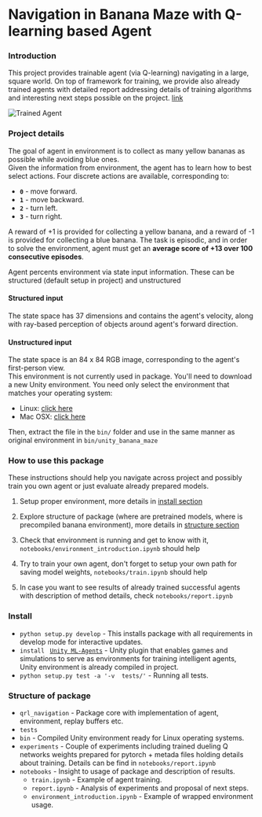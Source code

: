 [//]: # (Image References)

[image1]: https://user-images.githubusercontent.com/10624937/42135619-d90f2f28-7d12-11e8-8823-82b970a54d7e.gif "Trained Agent"

# Navigation in Banana Maze with Q-learning based Agent

### Introduction

This project provides trainable agent (via Q-learning) navigating in a large, square world. On top of framework for training, we provide also already trained agents with detailed report addressing details of training algorithms and interesting next steps possible on the project. [link](#head1234)

![Trained Agent][image1]

### Project details

The goal of agent in environment is to collect as many yellow bananas as possible while avoiding blue ones.  
Given the information from environment, the agent has to learn how to best select actions. Four discrete actions are available, corresponding to:
- **`0`** - move forward.
- **`1`** - move backward.
- **`2`** - turn left.
- **`3`** - turn right.  

A reward of +1 is provided for collecting a yellow banana, and a reward of -1 is provided for collecting a blue banana. The task is episodic, and in order to solve the environment, agent must get an **average score of +13 over 100 consecutive episodes**.

Agent percents environment via state input information. These can be structured (default setup in project) and unstructured
#### Structured input
The state space has 37 dimensions and contains the agent's velocity, along with ray-based perception of objects around agent's forward direction.

#### Unstructured input

The state space is an 84 x 84 RGB image, corresponding to the agent's first-person view.  
This environment is not currently used in package. You'll need to download a new Unity environment. You need only select the environment that matches your operating system:
- Linux: [click here](https://s3-us-west-1.amazonaws.com/udacity-drlnd/P1/Banana/VisualBanana_Linux.zip)
- Mac OSX: [click here](https://s3-us-west-1.amazonaws.com/udacity-drlnd/P1/Banana/VisualBanana.app.zip)

Then, extract the file in the `bin/` folder and use in the same manner as original environment in `bin/unity_banana_maze`

### How to use this package
These instructions should help you navigate across project and possibly train you own agent or just evaluate already prepared models.

  1) Setup proper environment, more details in [install section](#install)   
  2) Explore structure of package (where are pretrained models, where is precompiled banana environment), more details in [structure section](#structure)  

  3) Check that environment is running and get to know with it, ```notebooks/environment_introduction.ipynb``` should help  
  4) Try to train your own agent, don't forget to setup your own path for saving model weights, ```notebooks/train.ipynb``` should help  
  5) In case you want to see results of already trained successful agents with description of method details, check ```notebooks/report.ipynb```

### <a name="install"></a> Install
 - ```python setup.py develop``` - This installs package with all requirements in develop mode for interactive updates.
 - ```install ``` [```Unity ML-Agents```](https://github.com/Unity-Technologies/ml-agents/blob/master/docs/Installation.md) - Unity plugin that enables games and simulations to serve as environments for training intelligent agents, Unity environment is already compiled in project.
 - ```python setup.py test -a '-v  tests/'``` - Running all tests.

### <a name="structure"></a> Structure of package

 - ```qrl_navigation``` - Package core with implementation of agent, environment, replay buffers etc.
 - ```tests```
 - ```bin``` - Compiled Unity environment ready for Linux operating systems.
 - ```experiments``` - Couple of experiments including trained dueling Q networks weights prepared for pytorch + metada files holding details about training. Details can be find in ```notebooks/report.ipynb```
 - ```notebooks``` - Insight to usage of package and description of results.
   - ```train.ipynb``` - Example of agent training.
   - ```report.ipynb``` - Analysis of experiments and proposal of next steps.
   - ```environment_introduction.ipynb``` - Example of wrapped environment usage.   
